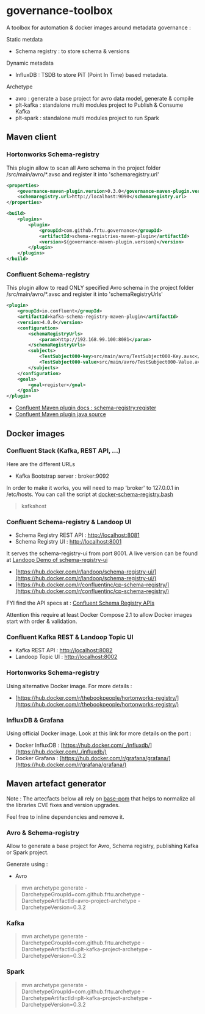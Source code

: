 # governance-toolbox
A toolbox for automation & docker images around metadata governance :

Static metdata

* Schema registry : to store schema & versions

Dynamic metadata

* InfluxDB : TSDB to store PiT (Point In Time) based metadata.

Archetype

* avro : generate a base project for avro data model, generate & compile
* plt-kafka : standalone multi modules project to Publish & Consume Kafka
* plt-spark : standalone multi modules project to run Spark

## Maven client
### Hortonworks Schema-registry

This plugin allow to scan all Avro schema in the project folder /src/main/avro/*.avsc and register it into 'schemaregistry.url'

```XML
<properties>
	<governance-maven-plugin.version>0.3.0</governance-maven-plugin.version>
	<schemaregistry.url>http://localhost:9090</schemaregistry.url>
</properties>

<build>
	<plugins>
		<plugin>
			<groupId>com.github.frtu.governance</groupId>
			<artifactId>schema-registries-maven-plugin</artifactId>
			<version>${governance-maven-plugin.version}</version>
		</plugin>
	</plugins>
</build>
```

### Confluent Schema-registry

This plugin allow to read ONLY specified  Avro schema in the project folder /src/main/avro/*.avsc and register it into 'schemaRegistryUrls'

```XML
<plugin>
    <groupId>io.confluent</groupId>
    <artifactId>kafka-schema-registry-maven-plugin</artifactId>
    <version>4.0.0</version>
    <configuration>
        <schemaRegistryUrls>
            <param>http://192.168.99.100:8081</param>
        </schemaRegistryUrls>
        <subjects>
            <TestSubject000-key>src/main/avro/TestSubject000-Key.avsc</TestSubject000-key>
            <TestSubject000-value>src/main/avro/TestSubject000-Value.avsc</TestSubject000-value>
        </subjects>
    </configuration>
    <goals>
        <goal>register</goal>
    </goals>
</plugin>
```


* [Confluent Maven plugin docs : schema-registry:register](
https://docs.confluent.io/current/schema-registry/docs/maven-plugin.html#schema-registry-register)
* [Confluent Maven plugin java source](
https://github.com/confluentinc/schema-registry/tree/master/maven-plugin/src/main/java/io/confluent/kafka/schemaregistry/maven)

## Docker images
### Confluent Stack (Kafka, REST API, ...)

Here are the different URLs

- Kafka Bootstrap server : broker:9092

In order to make it works, you will need to map 'broker' to 127.0.0.1 in /etc/hosts. You can call the script at [docker-schema-registry.bash](https://github.com/frtu/governance-toolbox/blob/master/schema-registries/docker-schema-registry.bash#L30-L34)

> kafkahost

### Confluent Schema-registry & Landoop UI

- Schema Registry REST API : [http://localhost:8081](http://localhost:8081)
- Schema Registry UI : [http://localhost:8001](http://localhost:8001)

It serves the schema-registry-ui from port 8001.
A live version can be found at [Landoop Demo of schema-registry-ui](https://schema-registry-ui.landoop.com)

* [https://hub.docker.com/r/landoop/schema-registry-ui/](https://hub.docker.com/r/landoop/schema-registry-ui/)
* [https://hub.docker.com/r/confluentinc/cp-schema-registry/](https://hub.docker.com/r/confluentinc/cp-schema-registry/)

FYI find the API specs at : [Confluent Schema Registry APIs](
https://docs.confluent.io/current/schema-registry/docs/api.html)

Attention this require at least Docker Compose 2.1 to allow Docker images start with order & validation.

### Confluent Kafka REST & Landoop Topic UI

- Kafka REST API : [http://localhost:8082](http://localhost:8082)
- Landoop Topic UI : [http://localhost:8002](http://localhost:8002)

### Hortonworks Schema-registry

Using alternative Docker image. For more details : 

* [https://hub.docker.com/r/thebookpeople/hortonworks-registry/](https://hub.docker.com/r/thebookpeople/hortonworks-registry/)

### InfluxDB & Grafana

Using official Docker image. Look at this link for more details on the port : 

* Docker InfluxDB : [https://hub.docker.com/_/influxdb/](https://hub.docker.com/_/influxdb/)
* Docker Grafana : [https://hub.docker.com/r/grafana/grafana/](https://hub.docker.com/r/grafana/grafana/)

## Maven artefact generator

Note : The artecfacts below all rely on [base-pom](https://search.maven.org/artifact/com.github.frtu.archetype/base-pom/0.3.2/pom) that helps to normalize all the libraries CVE fixes and version upgrades.

Feel free to inline dependencies and remove it.

### Avro & Schema-registry

Allow to generate a base project for Avro, Schema registry, publishing Kafka or Spark project.

Generate using :

- Avro

> mvn archetype:generate -DarchetypeGroupId=com.github.frtu.archetype -DarchetypeArtifactId=avro-project-archetype -DarchetypeVersion=0.3.2

### Kafka

> mvn archetype:generate -DarchetypeGroupId=com.github.frtu.archetype -DarchetypeArtifactId=plt-kafka-project-archetype -DarchetypeVersion=0.3.2

### Spark

> mvn archetype:generate -DarchetypeGroupId=com.github.frtu.archetype -DarchetypeArtifactId=plt-kafka-project-archetype -DarchetypeVersion=0.3.2

